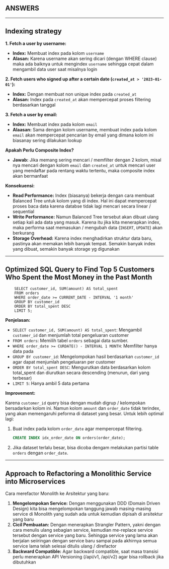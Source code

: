 ## ANSWERS
___
## **Indexing strategy**
**1. Fetch a user by username:**

- **Index:** Membuat index pada kolom `username` 
- **Alasan:** Karena username akan sering dicari (dengan WHERE clause) maka ada baiknya untuk mengindex `username` sehingga cepat dalam mengambil data user saat misalnya login

**2. Fetch users who signed up after a certain date (`created_at > '2023-01-01'`):**

- **Index:** Dengan membuat non unique index pada `created_at` 
- **Alasan:** Index pada `created_at` akan mempercepat proses filtering berdasarkan tanggal 

**3. Fetch a user by email:**

- **Index:** Membuat index pada kolom `email`
- **Alaasan:** Sama dengan kolom username, membuat index pada kolom `email` akan mempercepat pencarian by email yang dimana kolom ini biasanay sering dilakukan lookup

**Apakah Perlu Composite Index?**

- **Jawab:** Jika memang sering mencari / memfilter dengan 2 kolom, misal nya mencari dengan kolom `email` dan `created_at` untuk mencari user yang mendaftar pada rentang waktu tertentu, maka composite index akan bermanfaat

**Konsekuensi:**

- **Read Performance:** Index (biasanya) bekerja dengan cara membuat Balanced Tree untuk kolom yang di index. Hal ini dapat mempercepat proses baca data karena databse tidak lagi mencari secara linear / sequential
- **Write Performance:** Namun Balanced Tree tersebut akan dibuat ulang setiap kali ada data yang masuk. Karena itu jika kita menerapkan index, maka performa saat memasukan / mengubah data (`INSERT`, `UPDATE`) akan berkurang
- **Storage Overhead:** Karena index menghadirkan struktur data baru, pastinya akan memakan lebih banyak tempat. Semakin banyak index yang dibuat, semakin banyak storage yg digunakan
___
## **Optimized SQL Query to Find Top 5 Customers Who Spent the Most Money in the Past Month**
```postgresql
    SELECT customer_id, SUM(amount) AS total_spent
    FROM orders
    WHERE order_date >= CURRENT_DATE - INTERVAL '1 month'
    GROUP BY customer_id
    ORDER BY total_spent DESC
    LIMIT 5;
```
**Penjelasan:**
- `SELECT customer_id, SUM(amount) AS total_spent`: Mengambil `customer_id` dan menjumlah total pengeluaran customer
- `FROM orders`: Memilih tabel `orders` sebagai data sumber.
- `WHERE order_date >= CURDATE() - INTERVAL 1 MONTH`: Memfilter hanya data pada 
- `GROUP BY customer_id`: Mengelompokan hasil berdasarkan `customer_id` agar dapat menjumlah pengeluaran per customer
- `ORDER BY total_spent DESC`: Mengurutkan data berdasarkan kolom total_spent dan diurutkan secara descending (menurun, dari yang terbesar)
- `LIMIT 5`: Hanya ambil 5 data pertama

**Improvement:**

Karena `customer_id` query bisa dengan mudah digrup / kelompokan bersadarkan kolom ini. Namun kolom `amount` dan `order_date` tidak terindex, yang akan memengaruhi peforma di dataset yang besar. Untuk lebih optimal lagi:

1. Buat index pada kolom `order_date` agar mempercepat filtering.
   ```sql
   CREATE INDEX idx_order_date ON orders(order_date);
   ```
2. Jika dataset terlalu besar, bisa dicoba dengam melakukan partisi table `orders` dengan `order_date`.
___
## **Approach to Refactoring a Monolithic Service into Microservices**

Cara merefactor Monolith ke Arsitektur yang baru:

1. **Mengelompokan Service:** Dengan menggunakan DDD (Domain Driven Design) kita bisa mengelompokan tanggung jawab masing-masing service di Monolith yang sudah ada untuk kemudian dipisah di arsitektur yang baru
2. **Cicil Pembuatan:** Dengan menerapkan Strangler Pattern, yakni dengan cara menulis ulang sebagian service, kemudian me-replace service tersebut dengan service yang baru. Sehingga service yang lama akan berjalan seiiringan dengan service baru sampai pada akhirnya semua service lama telah selesai ditulis ulang / direfactor
3. **Backward Compatible:** Agar backward compatible, saat masa transisi perlu menerapkan API Versioning (/api/v1, /api/v2) agar bisa rollback jika dibutuhkan